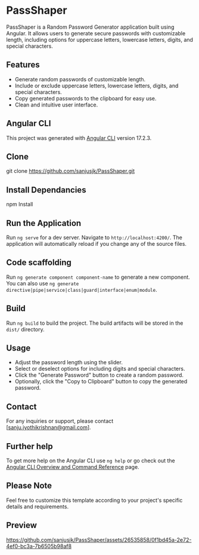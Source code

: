 # PassShaper

PassShaper is a Random Password Generator application built using Angular. It allows users to generate secure passwords with customizable length, including options for uppercase letters, lowercase letters, digits, and special characters.

## Features

- Generate random passwords of customizable length.
- Include or exclude uppercase letters, lowercase letters, digits, and special characters.
- Copy generated passwords to the clipboard for easy use.
- Clean and intuitive user interface.

## Angular CLI
This project was generated with [Angular CLI](https://github.com/angular/angular-cli) version 17.2.3.

## Clone 
git clone https://github.com/sanjusjk/PassShaper.git

## Install Dependancies
npm Install

## Run the Application

Run `ng serve` for a dev server. Navigate to `http://localhost:4200/`. The application will automatically reload if you change any of the source files.

## Code scaffolding

Run `ng generate component component-name` to generate a new component. You can also use `ng generate directive|pipe|service|class|guard|interface|enum|module`.

## Build

Run `ng build` to build the project. The build artifacts will be stored in the `dist/` directory.

## Usage

- Adjust the password length using the slider.
- Select or deselect options for including digits and special characters.
- Click the "Generate Password" button to create a random password.
- Optionally, click the "Copy to Clipboard" button to copy the generated password.

## Contact
For any inquiries or support, please contact [sanju.jyothikrishnan@gmail.com].

## Further help

To get more help on the Angular CLI use `ng help` or go check out the [Angular CLI Overview and Command Reference](https://angular.io/cli) page.

## Please Note

Feel free to customize this template according to your project's specific details and requirements.

## Preview

https://github.com/sanjusjk/PassShaper/assets/26535858/0f1bd45a-2e72-4ef0-bc3a-7b6505b98af8
